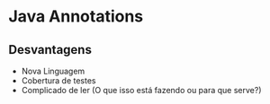 # Java Annotations

## Desvantagens

* Nova Linguagem
* Cobertura de testes
* Complicado de ler (O que isso está fazendo ou para que serve?)
